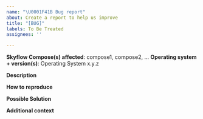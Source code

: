 ```yaml
---
name: "\U0001F41B Bug report"
about: Create a report to help us improve
title: "[BUG]"
labels: To Be Treated
assignees: ''

---
```


**Skyflow Compose(s) affected**: compose1, compose2, ...
**Operating system + version(s)**: Operating System x.y.z

**Description**  
<!-- A clear and concise description of the problem. -->

**How to reproduce**  
<!-- If is usage issue just type what you done to get the problem else paste your code and/or config needed to reproduce the problem. -->

**Possible Solution**  
<!--- Optional: only if you have suggestions on a fix/reason for the bug -->

**Additional context**  
<!-- Optional: any other context about the problem: log messages, screenshots, etc. -->
